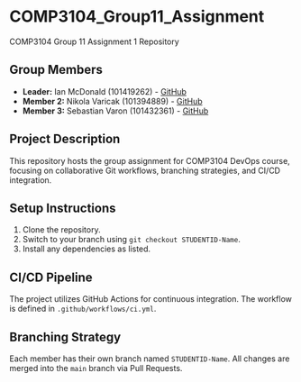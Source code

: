# COMP3104_Group11_Assignment
COMP3104 Group 11 Assignment 1 Repository

## Group Members
- **Leader:** Ian McDonald (101419262) - [GitHub](https://github.com/IanM21)
- **Member 2:** Nikola Varicak (101394889) - [GitHub](https://github.com/sebastian-varon)
- **Member 3:** Sebastian Varon (101432361) - [GitHub](https://github.com/ButterySpirit)

## Project Description
This repository hosts the group assignment for COMP3104 DevOps course, focusing on
collaborative Git workflows, branching strategies, and CI/CD integration.

## Setup Instructions
1. Clone the repository.
2. Switch to your branch using `git checkout STUDENTID-Name`.
3. Install any dependencies as listed.

## CI/CD Pipeline
The project utilizes GitHub Actions for continuous integration. The workflow is defined
in `.github/workflows/ci.yml`.

## Branching Strategy
Each member has their own branch named `STUDENTID-Name`. All changes are
merged into the `main` branch via Pull Requests.